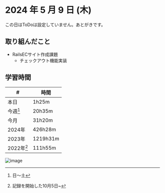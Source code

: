 # 2024 年 5 月 9 日 (木)
この日はToDoは設定していません。あとがきです。

## 取り組んだこと
- RailsECサイト作成課題
  - チェックアウト機能実装

## 学習時間
| #          | 時間     |
| ---------- | -------- |
| 本日       | 1h25m    |
| 今週[^1]   | 20h35m    |
| 今月       | 31h20m    |
| 2024年     | 426h28m  |
| 2023年     | 1219h31m |
| 2022年[^2] | 111h55m  |

[^1]: 日〜土
[^2]: 記録を開始した10月5日~

![image](https://github.com/nil-ramuda/daily_report/assets/94735931/bcb516df-aa74-4d65-be5e-e5ef05107f75)




